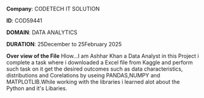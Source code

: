 **Company**: CODETECH IT SOLUTION 

**ID**: COD59441

**DOMAIN**: DATA ANALYTICS

**DURATION**: 25December to 25February 2025

**Over view of the File**
Hlow...I am Ashhar Khan a Data Analyst in this Project i complete a task where i downloaded a Excel 
file from Kaggle and perform such task on it get the desired outcomes such as data characteristics, distributions and Corelations by useing PANDAS,NUMPY 
and MATPLOTLIB.While working with the libraries i learned alot about the Python and it's Libaries. 
